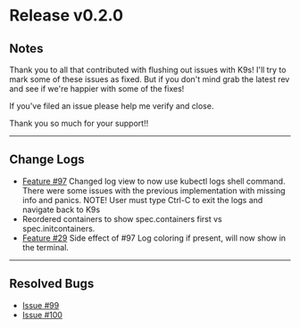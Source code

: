 # Release v0.2.0

## Notes

Thank you to all that contributed with flushing out issues with K9s! I'll try
to mark some of these issues as fixed. But if you don't mind grab the latest
rev and see if we're happier with some of the fixes!

If you've filed an issue please help me verify and close.

Thank you so much for your support!!

---

## Change Logs

+ [Feature #97](https://github.com/Ya-hwon/k9s/issues/97)
  Changed log view to now use kubectl logs shell command.
  There were some issues with the previous implementation with missing info and panics.
  NOTE! User must type Ctrl-C to exit the logs and navigate back to K9s
+ Reordered containers to show spec.containers first vs spec.initcontainers.
+ [Feature #29](https://github.com/Ya-hwon/k9s/issues/29)
  Side effect of #97 Log coloring if present, will now show in the terminal.

---

## Resolved Bugs

* [Issue #99](https://github.com/Ya-hwon/k9s/issues/99)
* [Issue #100](https://github.com/Ya-hwon/k9s/issues/100)
